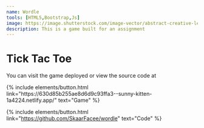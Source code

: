 ```yaml
---
name: Wordle
tools: [HTML5,Bootstrap,Js]
image: https://image.shutterstock.com/image-vector/abstract-creative-letter-w-logo-260nw-1550379665.jpg
description: This is a game built for an assignment
---
```


# Tick Tac Toe 
You can visit the game deployed or view the source code at 


<p class="text-center">
{% include elements/button.html link="https://630d85b255ae8d6d9c93ffa3--sunny-kitten-1a4224.netlify.app/" text="Game" %}

{% include elements/button.html link="https://github.com/SkaarFacee/wordle" text="Code" %}
</p>